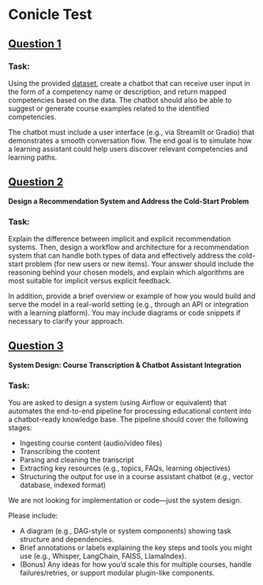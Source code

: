 # Conicle Test

## [Question 1](q1/README.md)

### Task:

Using the provided [dataset](https://docs.google.com/spreadsheets/d/1_2BqDT6ipbu_nOguPlXMp0xO0vyBpvXyTTW-0T-_yPY/edit?usp=sharing), create a chatbot that can receive user input in the form of a
competency name or description, and return mapped competencies based on the data. The
chatbot should also be able to suggest or generate course examples related to the identified
competencies.

The chatbot must include a user interface (e.g., via Streamlit or Gradio) that demonstrates a
smooth conversation flow. The end goal is to simulate how a learning assistant could help users
discover relevant competencies and learning paths.

## [Question 2](q2/README.md)

**Design a Recommendation System and Address the Cold-Start Problem**

### Task:

Explain the difference between implicit and explicit recommendation systems. Then, design
a workflow and architecture for a recommendation system that can handle both types of data
and effectively address the cold-start problem (for new users or new items). Your answer
should include the reasoning behind your chosen models, and explain which algorithms are
most suitable for implicit versus explicit feedback.

In addition, provide a brief overview or example of how you would build and serve the model in
a real-world setting (e.g., through an API or integration with a learning platform). You may
include diagrams or code snippets if necessary to clarify your approach.

## [Question 3](q3/README.md)

**System Design: Course Transcription & Chatbot Assistant Integration**

### Task:

You are asked to design a system (using Airflow or equivalent) that automates the end-to-end
pipeline for processing educational content into a chatbot-ready knowledge base. The pipeline
should cover the following stages:

- Ingesting course content (audio/video files)
- Transcribing the content
- Parsing and cleaning the transcript
- Extracting key resources (e.g., topics, FAQs, learning objectives)
- Structuring the output for use in a course assistant chatbot (e.g., vector database,
  indexed format)

We are not looking for implementation or code—just the system design.

Please include:

- A diagram (e.g., DAG-style or system components) showing task structure and
  dependencies.
- Brief annotations or labels explaining the key steps and tools you might use (e.g.,
  Whisper, LangChain, FAISS, LlamaIndex).
- (Bonus) Any ideas for how you’d scale this for multiple courses, handle failures/retries,
  or support modular plugin-like components.
